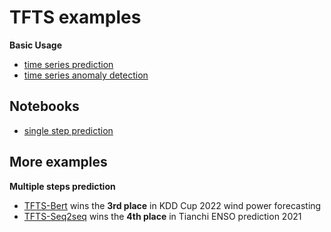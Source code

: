 # TFTS examples

**Basic Usage**
- [time series prediction](./run_prediction_simple.py)
- [time series anomaly detection](./run_anomaly.py)


## Notebooks
- [single step prediction](https://nbviewer.org/github/LongxingTan/Time-series-prediction/blob/master/examples/notebooks/demo_single_step_prediction.ipynb)


## More examples

**Multiple steps prediction**
- [TFTS-Bert](https://github.com/LongxingTan/KDDCup2022-Baidu) wins the **3rd place** in KDD Cup 2022 wind power forecasting
- [TFTS-Seq2seq](https://github.com/LongxingTan/Data-competitions/tree/master/tianchi-enso-prediction) wins the **4th place** in Tianchi ENSO prediction 2021

